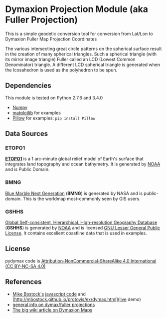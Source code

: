 # Dymaxion Projection Module (aka Fuller Projection)
This is a simple geodetic conversion tool for conversion from Lat/Lon to Dymaxion Fuller Map Projection Coordinates

The various intersecting great circle patterns on the spherical surface result
in the creation of many spherical triangles. Such a spherical triangle
(with its mirror image triangle) Fuller called an LCD (Lowest Common
Denominator) triangle. A different LCD spherical triangle is generated when
the Icosahedron is used as the polyhedron to be spun.



## Dependencies
This module is tested on Python 2.7.6 and 3.4.0
* [Numpy](http://numpy.org)
* [matplotlib](http://matplotlib.org) for examples
* [Pillow](https://pypi.python.org/pypi/Pillow/) for examples: `pip install Pillow`

## Data Sources
### ETOPO1
[**ETOPO1**](https://www.ngdc.noaa.gov/mgg/global/global.html) is a 1 arc-minute global relief model of Earth's surface that integrates land topography and ocean bathymetry. It is generated by [NOAA](noaa.gov) and is Public Domain.

### BMNG
[Blue Marble Next Generation](http://visibleearth.nasa.gov/view.php?id=73570) (**BMNG**) is generated by NASA and is public-domain. This is the worldmap most-commonly seen by GIS users.

### GSHHS
[Global Self-consistent, Hierarchical, High-resolution Geography Database](http://www.ngdc.noaa.gov/mgg/shorelines/gshhs.html) (**GSHHS**) is generated by [NOAA](noaa.gov) and is licensed [GNU Lesser General Public License](http://www.gnu.org/licenses/lgpl.html). It contains excellent coastline data that is used in examples.

## License
pydymax code is [Attribution-NonCommercial-ShareAlike 4.0 International (CC BY-NC-SA 4.0)](http://creativecommons.org/licenses/by-nc-sa/4.0/)

## References
* [Mike Bostock's](https://github.com/mbostock) [javascript code](http://mbostock.github.io/protovis/ex/dymax.js) and [http://mbostock.github.io/protovis/ex/dymax.html](live demo)
* [general info on dymax/fuller projections](http://www.progonos.com/furuti/MapProj/Normal/ProjPoly/projPoly3.html)
* [The big wiki article on Dymaxion Maps](http://en.wikipedia.org/wiki/Dymaxion_map)